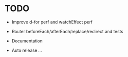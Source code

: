 # TODO

- Improve d-for perf and watchEffect perf

- Router beforeEach/afterEach/replace/redirect and tests

- Documentation
- Auto release ...
